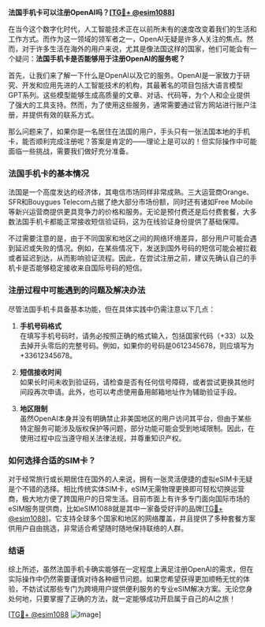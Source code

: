 **法国手机卡可以注册OpenAI吗？[[TG💪+ @esim1088](https://t.me/s/esim1088)]**

在当今这个数字化时代，人工智能技术正在以前所未有的速度改变着我们的生活和工作方式。而作为这一领域的领军者之一，OpenAI无疑是许多人关注的焦点。然而，对于许多生活在海外的用户来说，尤其是像法国这样的国家，他们可能会有一个疑问：**法国手机卡是否能够用于注册OpenAI的服务呢？**

首先，让我们来了解一下什么是OpenAI以及它的服务。OpenAI是一家致力于研究、开发和应用先进的人工智能技术的机构，其最著名的项目包括大语言模型GPT系列。这些模型能够生成高质量的文章、对话、代码等，为个人和企业提供了强大的工具支持。然而，为了使用这些服务，通常需要通过官方网站进行账户注册，并提供有效的联系方式。

那么问题来了，如果你是一名居住在法国的用户，手头只有一张法国本地的手机卡，能否顺利完成注册呢？答案是肯定的——理论上是可以的！但实际操作中可能面临一些挑战，需要我们做好充分准备。

### 法国手机卡的基本情况

法国是一个高度发达的经济体，其电信市场同样非常成熟。三大运营商Orange、SFR和Bouygues Telecom占据了绝大部分市场份额，同时还有诸如Free Mobile等新兴运营商提供更具竞争力的价格和服务。无论是预付费还是后付费套餐，大多数法国手机卡都能正常接收短信验证码，这为在线验证身份提供了基础保障。

不过需要注意的是，由于不同国家和地区之间的网络环境差异，部分用户可能会遇到延迟或失败的情况。例如，在某些情况下，发送到国外号码的短信可能会被拦截或者延迟到达，从而影响验证流程。因此，在尝试注册之前，建议先确认自己的手机卡是否能够稳定接收来自国际号码的短信。

### 注册过程中可能遇到的问题及解决办法

尽管法国手机卡具备基本功能，但在具体实践中仍需注意以下几点：

1. **手机号码格式**  
   在填写手机号码时，请务必按照正确的格式输入，包括国家代码（+33）以及去掉开头零后的完整号码。例如，如果你的号码是0612345678，则应填写为+33612345678。

2. **短信接收时间**  
   如果长时间未收到验证码，请检查是否有任何信号障碍，或者尝试更换其他时间段再次申请。此外，也可以考虑使用备用邮箱地址作为辅助验证手段。

3. **地区限制**  
   虽然OpenAI本身并没有明确禁止非美国地区的用户访问其平台，但由于某些特定服务可能涉及版权保护等问题，部分功能可能会受到地域限制。因此，在使用过程中应当遵守相关法律法规，并尊重知识产权。

### 如何选择合适的SIM卡？

对于经常旅行或长期居住在国外的人来说，拥有一张灵活便捷的虚拟eSIM卡无疑是个不错的选择。相比传统实体SIM卡，eSIM无需物理更换即可轻松切换运营商，极大地方便了跨国用户的日常生活。目前市面上有许多专门面向国际市场的eSIM服务提供商，比如eSIM1088就是其中一家备受好评的品牌[[TG💪+ @esim1088](https://t.me/s/esim1088)]。它支持全球多个国家和地区的网络覆盖，并且提供了多种套餐方案供用户自由挑选，非常适合希望随时随地保持联络的人群。

### 结语

综上所述，虽然法国手机卡确实能够在一定程度上满足注册OpenAI的需求，但在实际操作中仍然需要谨慎对待各种细节问题。如果您希望获得更加顺畅无忧的体验，不妨试试那些专门为跨境用户提供便利服务的专业eSIM解决方案。无论您身处何地，只要掌握了正确的方法，就一定能够成功开启属于自己的AI之旅！

[[TG💪+ @esim1088](https://t.me/s/esim1088) ![Image](https://i.postimg.cc/4NQfJmqS/Snipaste-2025-05-13-00-14-12.png)]